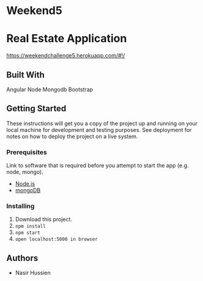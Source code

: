# Weekend5

# Real Estate Application

https://weekendchallenge5.herokuapp.com/#!/

## Built With

Angular
Node
Mongodb
Bootstrap


## Getting Started

These instructions will get you a copy of the project up and running on your local machine for development and testing purposes. See deployment for notes on how to deploy the project on a live system.

### Prerequisites

Link to software that is required before you attempt to start the app (e.g. node, mongo).

- [Node.js](https://nodejs.org/en/)
- [mongoDB](https://www.mongodb.com/)


### Installing

1. Download this project.
2. `npm install`
3. `npm start`
4. `open localhost:5000 in browser`

## Authors

* Nasir Hussien

